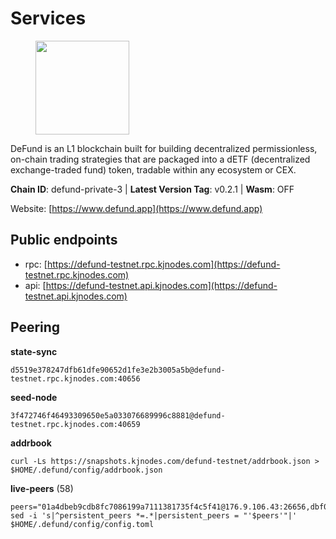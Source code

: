 # Services

<figure><img src="https://raw.githubusercontent.com/kj89/testnet_manuals/main/pingpub/logos/defund.png" width="150" alt=""><figcaption></figcaption></figure>

DeFund is an L1 blockchain built for building decentralized permissionless,  on-chain trading strategies that are packaged into a dETF (decentralized  exchange-traded fund) token, tradable within any ecosystem or CEX.

**Chain ID**: defund-private-3 | **Latest Version Tag**: v0.2.1 | **Wasm**: OFF

Website: [https://www.defund.app](https://www.defund.app)


## Public endpoints

* rpc: [https://defund-testnet.rpc.kjnodes.com](https://defund-testnet.rpc.kjnodes.com)
* api: [https://defund-testnet.api.kjnodes.com](https://defund-testnet.api.kjnodes.com)

## Peering

**state-sync**

```
d5519e378247dfb61dfe90652d1fe3e2b3005a5b@defund-testnet.rpc.kjnodes.com:40656
```

**seed-node**

```
3f472746f46493309650e5a033076689996c8881@defund-testnet.rpc.kjnodes.com:40659
```

**addrbook**
```
curl -Ls https://snapshots.kjnodes.com/defund-testnet/addrbook.json > $HOME/.defund/config/addrbook.json
```

**live-peers** (58)
```
peers="01a4dbeb9cdb8fc7086199a7111381735f4c5f41@176.9.106.43:26656,dbf0794fad9fb74dc6c209f65452fda0c4dd0cdd@161.97.182.71:36656,e4470dac98f2cee5bd060c52c7d801d57bfc9308@185.245.182.206:26656,e734009f4f462dd2d6babe9ad8c778ae253d084c@109.205.183.72:26656,d9db9bfb1e317bd16935b01a2227b699889519af@65.108.102.70:46656,35b9a1c3c7a597413f4c999a9fc1e6cb0cc8b978@65.108.100.53:36656,8190bf19ef96627e3b35f2039ab6aeed551fa05c@167.235.201.57:26656,95d487c4f51295c4cd799cc7fe53d23ea7298bdf@206.246.71.251:46656,7bd385047301b8a0caee30f9b99faa3e511c35e3@38.242.142.76:40656,2f78b32d1f54bfa9342a909f31e3cfe4b4a3a417@161.97.145.238:40656,507e7ea5c2c97d411f66238b97d7e7d931800977@116.202.161.165:29656,abeb7b59282d3220aceca9b3a13c98021e6419a4@161.97.66.90:26656,f8e7b1b8382b9d4b0c04274826a89682ad4b5bfb@62.171.143.40:26656,e8fd4ce8e97ff75fd76934c0da242bb872d28ad0@199.175.98.109:26656,2c17ee3ba85f8c5690d8a95c59927e87a3fce14b@195.201.197.4:40656,19b298459704db74ac902caee55e3736a5147441@161.97.72.9:26656,c7d10d48cd7723f1ed661d20baa3ffba3e7a8b80@104.193.254.108:40656,f2bb49aff5b6748557410d3a2f7bbd9305cd9dc6@65.109.84.215:26656,c734239cb2a4a59e69de4fc52a9c4aca57285391@199.175.98.107:26656,a3ede88696b2b5f752129889b84b9292a168133a@142.132.152.46:21656,debe270a671e1e9ca843cd770d74f15f14163f3a@65.21.91.50:60756,0a8430b93bd3ddbf247388ca638512981ff07eaf@195.3.220.9:26656,5ac40e96d9194536e15a28a1010551300cbab616@185.216.75.21:26656,20b23961a22091e2a5047482d84bffacb49f416e@199.175.98.110:26656,312e78a4ba124a1cc92f71d37a603c425ceb4d1b@199.175.98.108:26656,1c15edcdb581c0824a8f758931268f9b2ac1153f@178.124.214.192:26656,5d1d03424d23015156cb0ca8aff7c4ab237d3ca3@78.157.214.56:26656,1ff7bdc7ba9ac6d66ef298956b7d11b5f84a15df@194.233.73.34:40656,28d0f4d4b9debc4547e8d7862672171e7b2f8764@135.181.111.161:26656,89944fe8fc90920cdd95ac8b752b81524c357961@38.242.234.75:26656,4c291b33574d679e43f7cec340ba4befecec0724@161.97.152.115:26656,d5519e378247dfb61dfe90652d1fe3e2b3005a5b@65.109.68.190:40656,d2b59bbdbfdb6f22004ba00fbc5b56290cbb5a1e@185.209.229.112:26656,243866235972a8028e89111ff69a823d7b236977@185.208.206.89:26656,b6c1fb1326169fa955afb40a344f837b9a56f81c@159.223.205.65:40656,b3ea7a581e2f1c1e19d2067e6cd54497914ec4ea@173.249.54.237:40656,aa0f97cda5bd962821b907245dc476348309fce3@84.21.171.33:40656,2997819a47da2666714f1c0d675c0041d42682b1@94.103.91.239:26656,28f14b89d10992cff60cbe98d4cd1cf84b1d2c60@88.99.214.188:26656,8a650a9761db8abc1096abc3d4a68431600ae835@62.171.149.101:46656,e2524d876035af6d361cf5f09146c22e67ea7ff3@38.242.140.51:26656,58437bc62307a512f391db5c1e24e3cff8b9f8d3@136.243.88.91:2070,0e5c41bec481ae4da0577377bc1952eb29b1e4c1@65.21.78.86:26656,d4f3f4cc8e170561eee79ae327784d20afb01ea3@65.109.85.52:36656,cb7c986d01b9bb9498c672c8d26bd0e31ef88c8b@176.124.221.177:26656,0544670a43be0a61c7e354bc55d32b6573dc31cf@94.131.106.79:26656,85c56c362e96dd5f3d02f29167659e4c806ec4c6@65.108.240.50:36656,f98092af7d5aa5fedb2af24200eb4ceeb252a007@91.194.11.115:26656,e1294469301512646a6e7256f6094cba0f78cdb0@212.23.222.220:26856,219c417bd9de04c60f730abd4769e981f10c083b@109.123.249.191:26656,5ad58203ea40415a95afd0382921da0d29eebd9c@194.163.171.41:26656,0b141f72551552a5faf109413292e72408a34c34@65.109.27.156:32656,2a138efb5ef0638386af44c3df32ccdc8895b4d0@65.21.172.60:36656,d130db7a4901fd92a221f1cf7d006c6153751eb5@144.76.27.79:60956,b2d88a66cd3da5bcfcee01ad3baa892d51bfca42@15.235.10.157:26656,a713c7dbfbcf0704f591bcc07d1f116303c44b27@45.87.0.238:26656,be4a0baa86b3d3bb2aba2defe1877fdc5cc7bd85@45.147.199.41:26656,f17140ac29380d434c1b5d2e33798d9f3bc6fd45@209.126.2.211:26656"
sed -i 's|^persistent_peers *=.*|persistent_peers = "'$peers'"|' $HOME/.defund/config/config.toml
```
